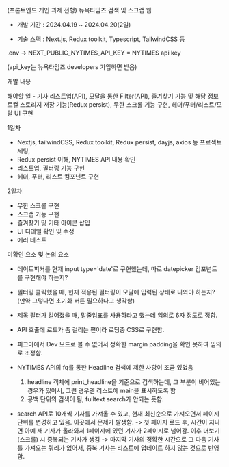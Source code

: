 (프론트엔드 개인 과제 전형) 뉴욕타임즈 검색 및 스크랩 웹

- 개발 기간 : 2024.04.19 ~ 2024.04.20(2일)

- 기술 스택 : Next.js, Redux toolkit, Typescript, TailwindCSS 등

.env -> NEXT_PUBLIC_NYTIMES_API_KEY = NYTIMES api key

(api_key는 뉴욕타임즈 developers 가입하면 받음)

개발 내용

해야할 일 - 기사 리스트업(API), 모달을 통한 Filter(API), 즐겨찾기 기능 및 해당 정보 로컬 스토리지 저장 기능(Redux persist), 무한 스크롤 기능 구현, 헤더/푸터/리스트/모달 UI 구현

1일차

- Nextjs, tailwindCSS, Redux toolkit, Redux persist, dayjs, axios 등 프로젝트 세팅,
- Redux persist 이해, NYTIMES API 내용 확인
- 리스트업, 필터링 기능 구현
- 헤더, 푸터, 리스트 컴포넌트 구현

2일차

- 무한 스크롤 구현
- 스크랩 기능 구현
- 즐겨찾기 및 기타 아이콘 삽입
- UI 디테일 확인 및 수정
- 에러 테스트

미확인 요소 및 논의 요소

- 데이트피커를 현재 input type='date'로 구현했는데, 따로 datepicker 컴포넌트를 구현해야 하는지?
- 필터링 클릭했을 때, 현재 적용된 필터링이 모달에 입력된 상태로 나와야 하는지?(만약 그렇다면 초기화 버튼 필요하다고 생각함)
- 제목 필터가 길어졌을 때, 말줄임표를 사용하라고 했는데 임의로 6자 정도로 정함.
- API 호출에 로드가 좀 걸리는 편이라 로딩중 CSS로 구현함.
- 피그마에서 Dev 모드로 볼 수 없어서 정확한 margin padding을 확인 못하여 임의로 조정함.
- NYTIMES API의 fq를 통한 Headline 검색에 제한 사항이 조금 있었음

  1. headline 객체에 print_headline을 기준으로 검색하는데, 그 부분이 비어있는 경우가 있어서, 그런 경우엔 리스트에 main을 표시하도록 함
  2. 공백 단위의 검색이 됨, fulltext search가 안되는 듯함.

- search API로 10개씩 기사를 가져올 수 있고, 현재 최신순으로 가져오면서 페이지 단위를 변경하고 있음. 이곳에서 문제가 발생함.
  -> 첫 페이지 로드 후, 시간이 지나면 아예 새 기사가 올라와서 1페이지에 있던 기사가 2페이지로 넘어감. 이후 더보기(스크롤) 시 중복되는 기사가 생김
  -> 마지막 기사의 정확한 시간으로 그 다음 기사를 가져오는 쿼리가 없어서, 중복 기사는 리스트에 업데이트 하지 않는 것으로 반영함.
